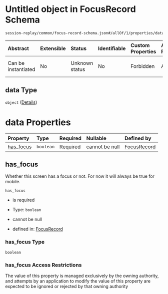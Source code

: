 # Untitled object in FocusRecord Schema

```txt
session-replay/common/focus-record-schema.json#/allOf/1/properties/data
```



| Abstract            | Extensible | Status         | Identifiable | Custom Properties | Additional Properties | Access Restrictions | Defined In                                                                                                 |
| :------------------ | :--------- | :------------- | :----------- | :---------------- | :-------------------- | :------------------ | :--------------------------------------------------------------------------------------------------------- |
| Can be instantiated | No         | Unknown status | No           | Forbidden         | Allowed               | none                | [focus-record-schema.json\*](../out/session-replay/common/focus-record-schema.json "open original schema") |

## data Type

`object` ([Details](focus-record-schema-allof-1-properties-data.md))

# data Properties

| Property                 | Type      | Required | Nullable       | Defined by                                                                                                                                                                        |
| :----------------------- | :-------- | :------- | :------------- | :-------------------------------------------------------------------------------------------------------------------------------------------------------------------------------- |
| [has\_focus](#has_focus) | `boolean` | Required | cannot be null | [FocusRecord](focus-record-schema-allof-1-properties-data-properties-has_focus.md "session-replay/common/focus-record-schema.json#/allOf/1/properties/data/properties/has_focus") |

## has\_focus

Whether this screen has a focus or not. For now it will always be true for mobile.

`has_focus`

* is required

* Type: `boolean`

* cannot be null

* defined in: [FocusRecord](focus-record-schema-allof-1-properties-data-properties-has_focus.md "session-replay/common/focus-record-schema.json#/allOf/1/properties/data/properties/has_focus")

### has\_focus Type

`boolean`

### has\_focus Access Restrictions

The value of this property is managed exclusively by the owning authority, and attempts by an application to modify the value of this property are expected to be ignored or rejected by that owning authority
